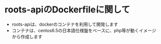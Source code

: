 roots-apiのDockerfileに関して
============================

* roots-apiは、dockerのコンテナを利用して開発します
* コンテナは、centos6.5の日本語仕様盤をベースに、php等が動くイメージから作成します
